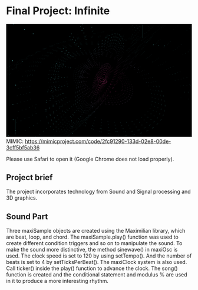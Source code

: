 # Final Project: Infinite
![coding1.png](https://github.com/Yvonne202202/Coding1/blob/a6eaec6308d069bc687b76fc5bb51390ed312a01/coding1.png)
MIMIC: https://mimicproject.com/code/2fc91290-133d-02e8-00de-3cff5bf5ab36

Please use Safari to open it (Google Chrome does not load properly).
## Project brief
The project incorporates technology from Sound and Signal processing and 3D graphics.

## Sound Part
Three maxiSample objects are created using the Maximilian library, which are beat, loop, and chord. The maxiSample.play() function was used to create different condition triggers and so on to manipulate the sound. To make the sound more distinctive, the method sinewave() in maxiOsc is used. The clock speed is set to 120 by using setTempo(). And the number of beats is set to 4 by setTicksPerBeat().
The maxiClock system is also used. Call ticker() inside the play() function to advance the clock.
The song() function is created and the conditional statement and modulus % are used in it to produce a more interesting rhythm.

##
